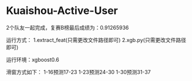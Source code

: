 # Kuaishou-Active-User
2个队友一起完成，复赛B榜最后成绩为：0.91265936

运行方式：
1.extract_feat(只需更改文件路径即可)
2.xgb.py(只需更改文件路径即可)

运行环境：xgboost0.6

滑窗方式如下：
1-16预测17-23 
1-23预测24-30 
1-30预测31-37
